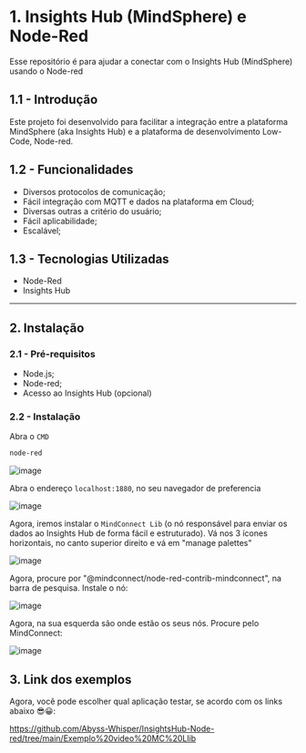 # 1. Insights Hub (MindSphere) e Node-Red
Esse repositório é para ajudar a conectar com o Insights Hub (MindSphere) usando o Node-red
## 1.1 - Introdução

Este projeto foi desenvolvido para facilitar a integração entre a plataforma MindSphere (aka Insights Hub) e a plataforma de desenvolvimento Low-Code, Node-red.

## 1.2 - Funcionalidades

- Diversos protocolos de comunicação;
- Fácil integração com MQTT e dados na plataforma em Cloud;
- Diversas outras a critério do usuário;
- Fácil aplicabilidade;
- Escalável;

## 1.3 - Tecnologias Utilizadas

- Node-Red
- Insights Hub
  
---
## 2. Instalação

### 2.1 - Pré-requisitos

- Node.js;
- Node-red;
- Acesso ao Insights Hub (opcional)

### 2.2 - Instalação

Abra o `CMD`

```bash
node-red
```
![image](https://github.com/Abyss-Whisper/InsightsHub-Node-red/assets/61059576/09490c64-f473-47a8-a29d-de58befaa2c8)

Abra o endereço `localhost:1880`, no seu navegador de preferencia

![image](https://github.com/Abyss-Whisper/InsightsHub-Node-red/assets/61059576/042f4db2-2246-49f1-9115-6e38c0425c55)

Agora, iremos instalar o `MindConnect Lib` (o nó responsável para enviar os dados ao Insights Hub de forma fácil e estruturado).
Vá nos 3 ícones horizontais, no canto superior direito e vá em "manage palettes"

![image](https://github.com/Abyss-Whisper/InsightsHub-Node-red/assets/61059576/dba854f5-6c2a-41c0-a14c-4bdbddf8e699)

Agora, procure por "@mindconnect/node-red-contrib-mindconnect", na barra de pesquisa.
Instale o nó:

![image](https://github.com/Abyss-Whisper/InsightsHub-Node-red/assets/61059576/b7ca3e5a-8355-4b7e-9d71-f02afbd950a1)

Agora, na sua esquerda são onde estão os seus nós. Procure pelo MindConnect:

![image](https://github.com/Abyss-Whisper/InsightsHub-Node-red/assets/61059576/51c0f5ac-3d85-4587-95e4-114a00dadaba)


## 3. Link dos exemplos
Agora, você pode escolher qual aplicação testar, se acordo com os links abaixo 😎😀:


https://github.com/Abyss-Whisper/InsightsHub-Node-red/tree/main/Exemplo%20video%20MC%20LIib